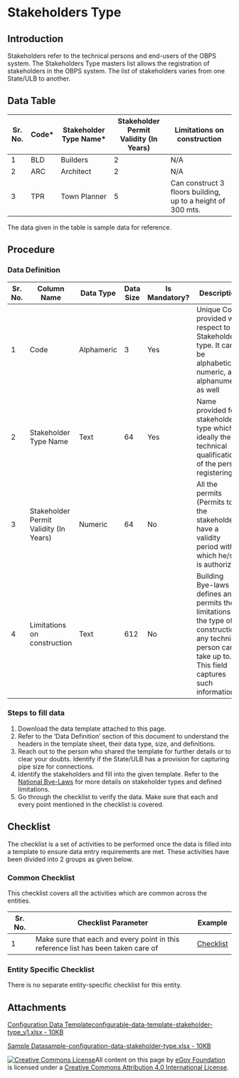 # Stakeholders Type

## Introduction <a href="#introduction" id="introduction"></a>

Stakeholders refer to the technical persons and end-users of the OBPS system. The Stakeholders Type masters list allows the registration of stakeholders in the OBPS system. The list of stakeholders varies from one State/ULB to another.

## Data Table <a href="#data-table" id="data-table"></a>

| Sr. No. | Code\* | Stakeholder Type Name\* | Stakeholder Permit Validity (In Years) | Limitations on construction                                 |
| ------- | ------ | ----------------------- | -------------------------------------- | ----------------------------------------------------------- |
| 1       | BLD    | Builders                | 2                                      | N/A                                                         |
| 2       | ARC    | Architect               | 2                                      | N/A                                                         |
| 3       | TPR    | Town Planner            | 5                                      | Can construct 3 floors building, up to a height of 300 mts. |

The data given in the table is sample data for reference.

## Procedure <a href="#procedure" id="procedure"></a>

### Data Definition <a href="#data-definition" id="data-definition"></a>

| Sr. No. | Column Name                            | Data Type  | Data Size | Is Mandatory? | Description                                                                                                                                                 |
| ------- | -------------------------------------- | ---------- | --------- | ------------- | ----------------------------------------------------------------------------------------------------------------------------------------------------------- |
| 1       | Code                                   | Alphameric | 3         | Yes           | Unique Code provided with respect to Stakeholders type. It can be alphabetical, numeric, and alphanumeric as well                                           |
| 2       | Stakeholder Type Name                  | Text       | 64        | Yes           | Name provided for stakeholder type which is ideally the technical qualification of the person registering                                                   |
| 3       | Stakeholder Permit Validity (In Years) | Numeric    | 64        | No            | All the permits (Permits to the stakeholders) have a validity period within which he/she is authorized                                                      |
| 4       | Limitations on construction            | Text       | 612       | No            | Building Bye-laws defines and permits the limitations on the type of construction any technical person can take up to. This field captures such information |

### Steps to fill data <a href="#steps-to-fill-data" id="steps-to-fill-data"></a>

1. Download the data template attached to this page.
2. Refer to the ‘Data Definition’ section of this document to understand the headers in the template sheet, their data type, size, and definitions.
3. Reach out to the person who shared the template for further details or to clear your doubts. Identify if the State/ULB has a provision for capturing pipe size for connections.
4. Identify the stakeholders and fill into the given template. Refer to the [National Bye-Laws](http://mohua.gov.in/upload/uploadfiles/files/Chap-4.pdf) for more details on stakeholder types and defined limitations.
5. Go through the checklist to verify the data. Make sure that each and every point mentioned in the checklist is covered.

## Checklist <a href="#checklist" id="checklist"></a>

The checklist is a set of activities to be performed once the data is filled into a template to ensure data entry requirements are met. These activities have been divided into 2 groups as given below.

### Common Checklist <a href="#common-checklist" id="common-checklist"></a>

This checklist covers all the activities which are common across the entities.

| Sr. No. | Checklist Parameter                                                               | Example                                                                                                                      |
| ------- | --------------------------------------------------------------------------------- | ---------------------------------------------------------------------------------------------------------------------------- |
| 1       | Make sure that each and every point in this reference list has been taken care of | ​[Checklist](https://docs.digit.org/configure-digit/configuring-master-data-templates/module-setup/common-config/checklist)​ |

### Entity Specific Checklist <a href="#entity-specific-checklist" id="entity-specific-checklist"></a>

There is no separate entity-specific checklist for this entity.

## Attachments <a href="#attachments" id="attachments"></a>

[Configuration Data Templateconfigurable-data-template-stakeholder-type\_v1.xlsx - 10KB](https://firebasestorage.googleapis.com/v0/b/gitbook-28427.appspot.com/o/assets%2F-MERG\_iQW5oN4ukgXP8K%2Fsync%2F1cbfc5e505f97452f9d3484327a6340aba271422.xlsx?generation=1602050611233833\&alt=media)

[Sample Datasample-configuration-data-stakeholder-type.xlsx - 10KB](https://firebasestorage.googleapis.com/v0/b/gitbook-28427.appspot.com/o/assets%2F-MERG\_iQW5oN4ukgXP8K%2Fsync%2F5e298bba7f01424f90a05c2d4571046db4aef74f.xlsx?generation=1602050610905431\&alt=media)

[![Creative Commons License](https://i.creativecommons.org/l/by/4.0/80x15.png)](http://creativecommons.org/licenses/by/4.0/)All content on this page by [eGov Foundation ](https://egov.org.in)is licensed under a [Creative Commons Attribution 4.0 International License](http://creativecommons.org/licenses/by/4.0/).[\
](https://docs.digit.org/configure-digit/configuring-master-data-templates/module-setup/obpas-data/inspection-checklist)
